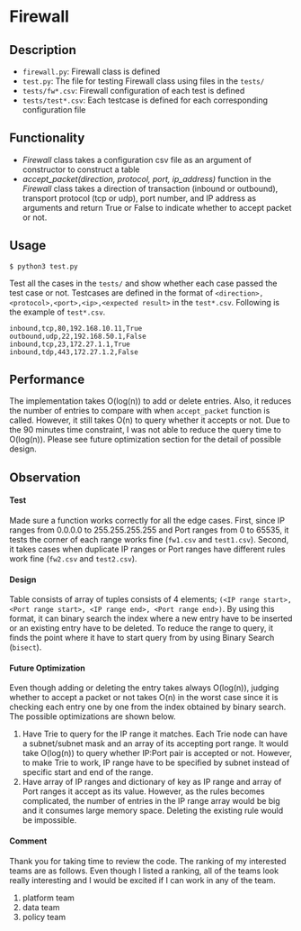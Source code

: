 Firewall
===
## Description
- `firewall.py`: Firewall class is defined
- `test.py`: The file for testing Firewall class using files in the `tests/`
- `tests/fw*.csv`: Firewall configuration of each test is defined
- `tests/test*.csv`: Each testcase is defined for each corresponding configuration file

## Functionality
- *Firewall* class takes a configuration csv file as an argument of constructor to construct a table
- *accept_packet(direction, protocol, port, ip_address)* function in the *Firewall* class takes a direction of transaction (inbound or outbound), transport protocol (tcp or udp), port number, and IP address as arguments and return True or False to indicate whether to accept packet or not.

## Usage
```
$ python3 test.py

```
Test all the cases in the `tests/` and show whether each case passed the test case or not. Testcases are defined in the format of `<direction>,<protocol>,<port>,<ip>,<expected result>` in the `test*.csv`. Following is the example of `test*.csv`.

```
inbound,tcp,80,192.168.10.11,True
outbound,udp,22,192.168.50.1,False
inbound,tcp,23,172.27.1.1,True
inbound,tdp,443,172.27.1.2,False

```

## Performance

The implementation takes O(log(n)) to add or delete entries. Also, it reduces the number of entries to compare with when `accept_packet` function is called. However, it still takes O(n) to query whether it accepts or not. Due to the 90 minutes time constraint, I was not able to reduce the query time to O(log(n)). Please see future optimization section for the detail of possible design.

## Observation
#### Test
Made sure a function works correctly for all the edge cases. First, since IP ranges from 0.0.0.0 to 255.255.255.255 and Port ranges from 0 to 65535, it tests the corner of each range works fine (`fw1.csv` and `test1.csv`). Second, it takes cases when duplicate IP ranges or Port ranges have different rules work fine (`fw2.csv` and `test2.csv`).

#### Design
Table consists of array of tuples consists of 4 elements; `(<IP range start>, <Port range start>, <IP range end>, <Port range end>)`. By using this format, it can binary search the index where a new entry have to be inserted or an existing entry have to be deleted. To reduce the range to query, it finds the point where it have to start query from by using Binary Search (`bisect`).

#### Future Optimization
Even though adding or deleting the entry takes always O(log(n)), judging whether to accept a packet or not takes O(n) in the worst case since it is checking each entry one by one from the index obtained by binary search. The possible optimizations are shown below.
1. Have Trie to query for the IP range it matches. Each Trie node can have a subnet/subnet mask and an array of its accepting port range. It would take O(log(n)) to query whether IP:Port pair is accepted or not. However, to make Trie to work, IP range have to be specified by subnet instead of specific start and end of the range.
2. Have array of IP ranges and dictionary of key as IP range and array of Port ranges it accept as its value. However, as the rules becomes complicated, the number of entries in the IP range array would be big and it consumes large memory space. Deleting the existing rule would be impossible.

#### Comment
Thank you for taking time to review the code. The ranking of my interested teams are as follows. Even though I listed a ranking, all of the teams look really interesting and I would be excited if I can work in any of the team.
1. platform team
2. data team
3. policy team
